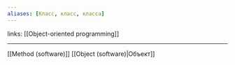 ```yaml
---
aliases: [Класс, класс, класса]
---
```

links: [[Object-oriented programming]]

---

[[Method (software)]]
[[Object (software)|Объект]]